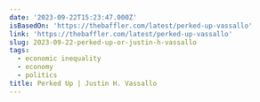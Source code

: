 ```yaml
---
date: '2023-09-22T15:23:47.000Z'
isBasedOn: 'https://thebaffler.com/latest/perked-up-vassallo'
link: 'https://thebaffler.com/latest/perked-up-vassallo'
slug: 2023-09-22-perked-up-or-justin-h-vassallo
tags:
  - economic inequality
  - economy
  - politics
title: Perked Up | Justin H. Vassallo
---
```


